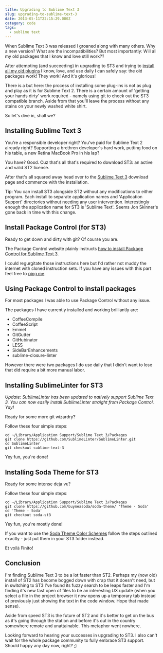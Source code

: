 ```yaml
---
title: Upgrading to Sublime Text 3
slug: upgrading-to-sublime-text-3
date: 2013-05-11T22:15:29.000Z
category: code
tags:
  - sublime text
---
```


When Sublime Text 3 was released I groaned along with many others. Why a new version? What are the incompatibilities? But most importantly: Will all my old packages that I know and love still work??

After attempting (and succeeding) in upgrading to ST3 and trying to <a href="http://blog.harrywolff.com/my-favorite-sublime-text-2-plugins-aka-packages/">install all my old plugins</a> I know, love, and use daily I can safely say: the old packages work! They work! And it's glorious!

There is a but here: the process of installing some plug-ins is not as plug and play as it is for Sublime Text 2. There is a certain amount of 'getting your hands dirty' work required - namely using git to check out the ST3 compatible branch. Aside from that you'll leave the process without any stains on your newly washed white shirt.

So let's dive in, shall we?

<h2>Installing Sublime Text 3</h2>
You're a responsible developer right? You've paid for Sublime Text 2 already right? Supporting a brethren developer's hard work, putting food on his table, a new Retina MacBook Pro in his lap?

You have? Good. Cuz that's all that's required to download ST3: an active and valid ST2 license.

After that's all squared away head over to the <a href="http://www.sublimetext.com/3">Sublime Text 3</a> download page and commence with the installation.

Tip: You can install ST3 alongside ST2 without any modifications to either program. Each install to separate application names and 'Application Support' directories without needing any user intervention. Interestingly enough the application name for ST3 is 'Sublime Text'. Seems Jon Skinner's gone back in time with this change.

<h2>Install Package Control (for ST3)</h2>
Ready to get down and dirty with git? Of course you are.

The Package Control website plainly instructs <a href="http://wbond.net/sublime_packages/package_control/installation#ST3">how to install Package Control for Sublime Text 3</a>.

I could regurgitate those instructions here but I'd rather not muddy the internet with cloned instruction sets. If you have any issues with this part feel free to <a href="https://twitter.com/hswolff">ping me</a>.

<h2>Using Package Control to install packages</h2>
For most packages I was able to use Package Control without any issue.

The packages I have currently installed and working brilliantly are:

<ul>
	<li>CoffeeCompile</li>
	<li>CoffeeScript</li>
	<li>Emmet</li>
	<li>GitGutter</li>
	<li>GitHubinator</li>
	<li>LESS</li>
	<li>SideBarEnhancements</li>
	<li>sublime-closure-linter</li>
</ul>
However there were two packages I do use daily that I didn't want to lose that did require a bit more manual labor.
<h2>Installing SublimeLinter for ST3</h2>

<em>Update: SublimeLinter has been updated to natively support Sublime Text 3. You can now easily install SublimeLinter straight from Package Control. Yay!</em>

Ready for some more git wizardry?

Follow these four simple steps:

```
cd ~/Library/Application Support/Sublime Text 3/Packages
git clone https://github.com/SublimeLinter/SublimeLinter.git
cd SublimeLinter
git checkout sublime-text-3
```

Yey fun, you're done!

<h2>Installing Soda Theme for ST3</h2>
Ready for some intense deja vu?

Follow these four simple steps:

```
cd ~/Library/Application Support/Sublime Text 3/Packages
git clone https://github.com/buymeasoda/soda-theme/ 'Theme - Soda'
cd 'Theme - Soda'
git checkout soda-st3
```

Yey fun, you're mostly done!

If you want to use the <a href="https://github.com/buymeasoda/soda-theme/#syntax-highlighting-colour-schemes">Soda Theme Color Schemes</a> follow the steps outlined exactly - just put them in your ST3 folder instead.

Et voilà Finito!

<h2>Conclusion</h2>
I'm finding Sublime Text 3 to be a lot faster than ST2. Perhaps my (now old) install of ST2 has become bogged down with crap that it doesn't need, but in switching to ST3 I've found its fuzzy search to be leaps faster and I'm finding it's new fast open of files to be an interesting UX update (when you select a file in the project browser it now opens up a temporary tab instead of previously just showing the text in the code window. Hope that made sense).

Aside from speed ST3 is the future of ST2 and it's better to get on the bus as it's going through the station and before it's out in the country somewhere remote and unattainable. This metaphor went nowhere.

Looking forward to hearing your successes in upgrading to ST3. I also can't wait for the whole package community to fully embrace ST3 support. Should happy any day now, right? ;)
